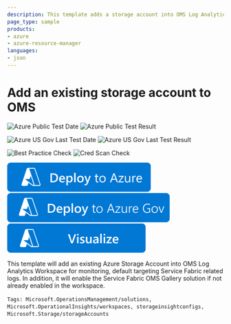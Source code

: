 ```yaml
---
description: This template adds a storage account into OMS Log Analytics and select multiple tables for ingestion.
page_type: sample
products:
- azure
- azure-resource-manager
languages:
- json
---
```

# Add an existing storage account to OMS

![Azure Public Test Date](https://azurequickstartsservice.blob.core.windows.net/badges/demos/oms-existing-storage-account/PublicLastTestDate.svg)
![Azure Public Test Result](https://azurequickstartsservice.blob.core.windows.net/badges/demos/oms-existing-storage-account/PublicDeployment.svg)

![Azure US Gov Last Test Date](https://azurequickstartsservice.blob.core.windows.net/badges/demos/oms-existing-storage-account/FairfaxLastTestDate.svg)
![Azure US Gov Last Test Result](https://azurequickstartsservice.blob.core.windows.net/badges/demos/oms-existing-storage-account/FairfaxDeployment.svg)

![Best Practice Check](https://azurequickstartsservice.blob.core.windows.net/badges/demos/oms-existing-storage-account/BestPracticeResult.svg)
![Cred Scan Check](https://azurequickstartsservice.blob.core.windows.net/badges/demos/oms-existing-storage-account/CredScanResult.svg)

[![Deploy to Azure](https://raw.githubusercontent.com/Azure/azure-quickstart-templates/master/1-CONTRIBUTION-GUIDE/images/deploytoazure.svg?sanitize=true)](https://portal.azure.com/#create/Microsoft.Template/uri/https%3A%2F%2Fraw.githubusercontent.com%2FAzure%2Fazure-quickstart-templates%2Fmaster%2Fdemos%2Foms-existing-storage-account%2Fazuredeploy.json)
[![Deploy to Azure US Gov](https://raw.githubusercontent.com/Azure/azure-quickstart-templates/master/1-CONTRIBUTION-GUIDE/images/deploytoazuregov.svg?sanitize=true)](https://portal.azure.us/#create/Microsoft.Template/uri/https%3A%2F%2Fraw.githubusercontent.com%2FAzure%2Fazure-quickstart-templates%2Fmaster%2Fdemos%2Foms-existing-storage-account%2Fazuredeploy.json)
[![Visualize](https://raw.githubusercontent.com/Azure/azure-quickstart-templates/master/1-CONTRIBUTION-GUIDE/images/visualizebutton.svg?sanitize=true)](http://armviz.io/#/?load=https%3A%2F%2Fraw.githubusercontent.com%2FAzure%2Fazure-quickstart-templates%2Fmaster%2Fdemos%2Foms-existing-storage-account%2Fazuredeploy.json)

This template will add an existing Azure Storage Account into OMS Log Analytics Workspace for monitoring, default targeting Service Fabric related logs. In addition, it will enable the Service Fabric OMS Gallery solution if not already enabled in the workspace.

`Tags: Microsoft.OperationsManagement/solutions, Microsoft.OperationalInsights/workspaces, storageinsightconfigs, Microsoft.Storage/storageAccounts`
